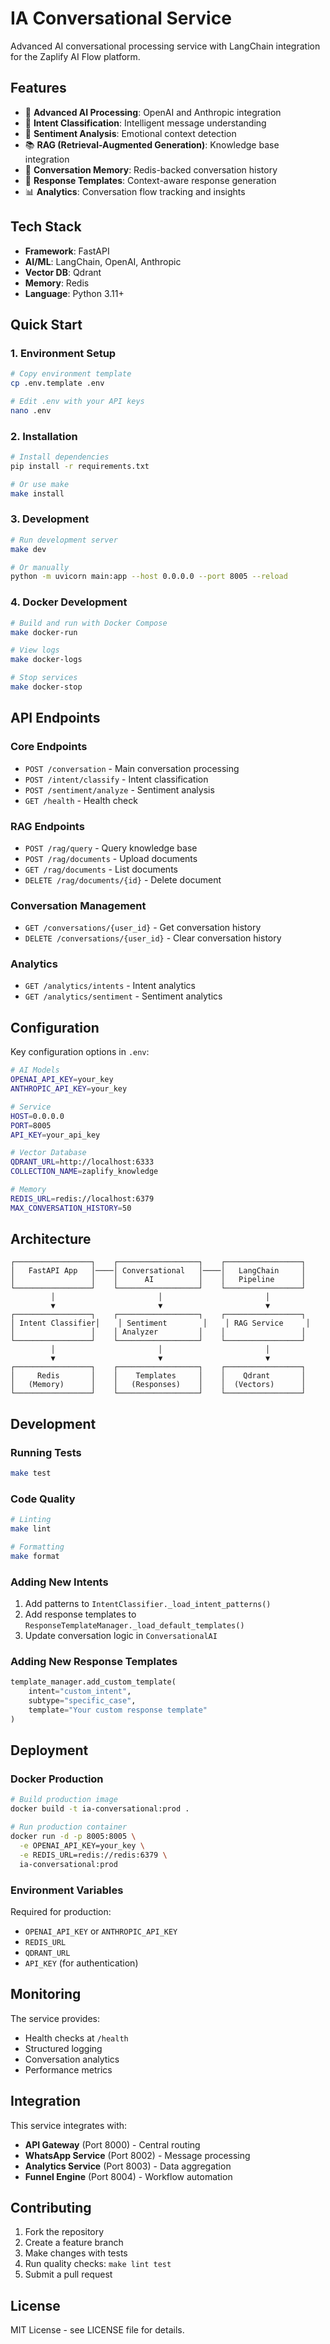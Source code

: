 # IA Conversational Service

Advanced AI conversational processing service with LangChain integration for the Zaplify AI Flow platform.

## Features

- 🤖 **Advanced AI Processing**: OpenAI and Anthropic integration
- 🧠 **Intent Classification**: Intelligent message understanding
- 💭 **Sentiment Analysis**: Emotional context detection
- 📚 **RAG (Retrieval-Augmented Generation)**: Knowledge base integration
- 💾 **Conversation Memory**: Redis-backed conversation history
- 🔄 **Response Templates**: Context-aware response generation
- 📊 **Analytics**: Conversation flow tracking and insights

## Tech Stack

- **Framework**: FastAPI
- **AI/ML**: LangChain, OpenAI, Anthropic
- **Vector DB**: Qdrant
- **Memory**: Redis
- **Language**: Python 3.11+

## Quick Start

### 1. Environment Setup

```bash
# Copy environment template
cp .env.template .env

# Edit .env with your API keys
nano .env
```

### 2. Installation

```bash
# Install dependencies
pip install -r requirements.txt

# Or use make
make install
```

### 3. Development

```bash
# Run development server
make dev

# Or manually
python -m uvicorn main:app --host 0.0.0.0 --port 8005 --reload
```

### 4. Docker Development

```bash
# Build and run with Docker Compose
make docker-run

# View logs
make docker-logs

# Stop services
make docker-stop
```

## API Endpoints

### Core Endpoints

- `POST /conversation` - Main conversation processing
- `POST /intent/classify` - Intent classification
- `POST /sentiment/analyze` - Sentiment analysis
- `GET /health` - Health check

### RAG Endpoints

- `POST /rag/query` - Query knowledge base
- `POST /rag/documents` - Upload documents
- `GET /rag/documents` - List documents
- `DELETE /rag/documents/{id}` - Delete document

### Conversation Management

- `GET /conversations/{user_id}` - Get conversation history
- `DELETE /conversations/{user_id}` - Clear conversation history

### Analytics

- `GET /analytics/intents` - Intent analytics
- `GET /analytics/sentiment` - Sentiment analytics

## Configuration

Key configuration options in `.env`:

```bash
# AI Models
OPENAI_API_KEY=your_key
ANTHROPIC_API_KEY=your_key

# Service
HOST=0.0.0.0
PORT=8005
API_KEY=your_api_key

# Vector Database
QDRANT_URL=http://localhost:6333
COLLECTION_NAME=zaplify_knowledge

# Memory
REDIS_URL=redis://localhost:6379
MAX_CONVERSATION_HISTORY=50
```

## Architecture

```
┌─────────────────┐    ┌──────────────────┐    ┌─────────────────┐
│   FastAPI App   │────│ Conversational   │────│   LangChain     │
│                 │    │      AI          │    │   Pipeline      │
└─────────────────┘    └──────────────────┘    └─────────────────┘
         │                       │                       │
         ▼                       ▼                       ▼
┌─────────────────┐    ┌──────────────────┐    ┌─────────────────┐
│ Intent Classifier│    │ Sentiment        │    │ RAG Service     │
│                 │    │ Analyzer         │    │                 │
└─────────────────┘    └──────────────────┘    └─────────────────┘
         │                       │                       │
         ▼                       ▼                       ▼
┌─────────────────┐    ┌──────────────────┐    ┌─────────────────┐
│     Redis       │    │    Templates     │    │    Qdrant       │
│   (Memory)      │    │   (Responses)    │    │  (Vectors)      │
└─────────────────┘    └──────────────────┘    └─────────────────┘
```

## Development

### Running Tests

```bash
make test
```

### Code Quality

```bash
# Linting
make lint

# Formatting
make format
```

### Adding New Intents

1. Add patterns to `IntentClassifier._load_intent_patterns()`
2. Add response templates to `ResponseTemplateManager._load_default_templates()`
3. Update conversation logic in `ConversationalAI`

### Adding New Response Templates

```python
template_manager.add_custom_template(
    intent="custom_intent",
    subtype="specific_case", 
    template="Your custom response template"
)
```

## Deployment

### Docker Production

```bash
# Build production image
docker build -t ia-conversational:prod .

# Run production container
docker run -d -p 8005:8005 \
  -e OPENAI_API_KEY=your_key \
  -e REDIS_URL=redis://redis:6379 \
  ia-conversational:prod
```

### Environment Variables

Required for production:

- `OPENAI_API_KEY` or `ANTHROPIC_API_KEY`
- `REDIS_URL`
- `QDRANT_URL`
- `API_KEY` (for authentication)

## Monitoring

The service provides:

- Health checks at `/health`
- Structured logging
- Conversation analytics
- Performance metrics

## Integration

This service integrates with:

- **API Gateway** (Port 8000) - Central routing
- **WhatsApp Service** (Port 8002) - Message processing  
- **Analytics Service** (Port 8003) - Data aggregation
- **Funnel Engine** (Port 8004) - Workflow automation

## Contributing

1. Fork the repository
2. Create a feature branch
3. Make changes with tests
4. Run quality checks: `make lint test`
5. Submit a pull request

## License

MIT License - see LICENSE file for details.
